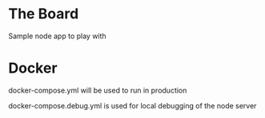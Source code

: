 # The Board 
Sample node app to play with 

# Docker 

docker-compose.yml will be used to run in production 

docker-compose.debug.yml is used for local debugging of the node server 